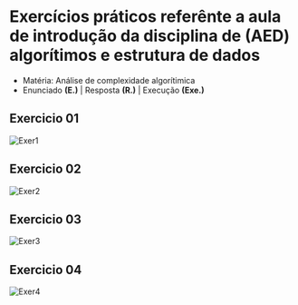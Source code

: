 # Exercícios práticos referênte a aula de introdução da disciplina de (AED) algorítimos e estrutura de dados

- Matéria: Análise de complexidade algorítimica
- Enunciado **(E.)** | Resposta **(R.)** | Execução **(Exe.)**

## Exercicio 01
![Exer1](https://user-images.githubusercontent.com/71523671/195404438-40d37876-2f78-4fee-9b09-44e1acdfd207.jpg)

## Exercicio 02
![Exer2](https://user-images.githubusercontent.com/71523671/195404466-78c7a834-e6e8-41a7-a4f5-609b6337f104.jpg)

## Exercicio 03
![Exer3](https://user-images.githubusercontent.com/71523671/195404509-ab7226c0-47ad-4416-99f9-169bf799487f.jpg)

## Exercicio 04
![Exer4](https://user-images.githubusercontent.com/71523671/195404536-419f3f9d-5cfe-4867-8675-a43138f03906.jpg)
